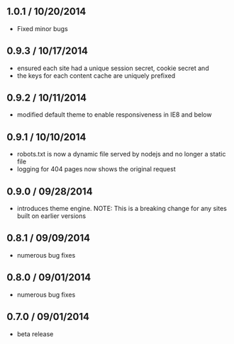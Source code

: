 1.0.1 / 10/20/2014
---
* Fixed minor bugs


0.9.3 / 10/17/2014
---
* ensured each site had a unique session secret, cookie secret and 
* the keys for each content cache are uniquely prefixed

0.9.2 / 10/11/2014
---
* modified default theme to enable responsiveness in IE8 and below


0.9.1 / 10/10/2014
---
* robots.txt is now a dynamic file served by nodejs and no longer a static file
* logging for 404 pages now shows the original request 

0.9.0 / 09/28/2014
---
* introduces theme engine.
NOTE: This is a breaking change for any sites built on earlier versions

0.8.1 / 09/09/2014
---
* numerous bug fixes

0.8.0 / 09/01/2014
---
* numerous bug fixes

0.7.0 / 09/01/2014
---
* beta release